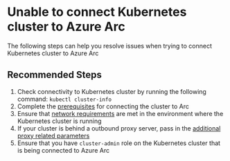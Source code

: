 <properties
  pagetitle="Unable to connect Kubernetes cluster to Azure Arc "
  service="microsoft.kubernetes"
  resource="connectedclusters"
  ms.author="shasb"
  selfhelptype="resource"
  supporttopicids="32739656"
  productpesids="17112"
  displayOrder="1"
  cloudEnvironments="public, fairfax, usnat, ussec"
  articleid="a5b44e0b-2e0d-4344-9a25-571eb94e436c"
  ownershipid="AzureArc_HybridKubernetes" />
# Unable to connect Kubernetes cluster to Azure Arc 

The following steps can help you resolve issues when trying to connect Kubernetes cluster to Azure Arc

## **Recommended Steps**

1. Check connectivity to Kubernetes cluster by running the following command: `kubectl cluster-info`
2. Complete the [prerequisites](https://docs.microsoft.com/azure/azure-arc/kubernetes/connect-cluster#before-you-begin) for connecting the cluster to Arc
3. Ensure that [network requirements](https://docs.microsoft.com/azure/azure-arc/kubernetes/connect-cluster#network-requirements) are met in the environment where the Kubernetes cluster is running
4. If your cluster is behind a outbound proxy server, pass in the [additional proxy related parameters](https://docs.microsoft.com/azure/azure-arc/kubernetes/connect-cluster#connect-using-an-outbound-proxy-server)
5. Ensure that you have `cluster-admin` role on the Kubernetes cluster that is being connected to Azure Arc
